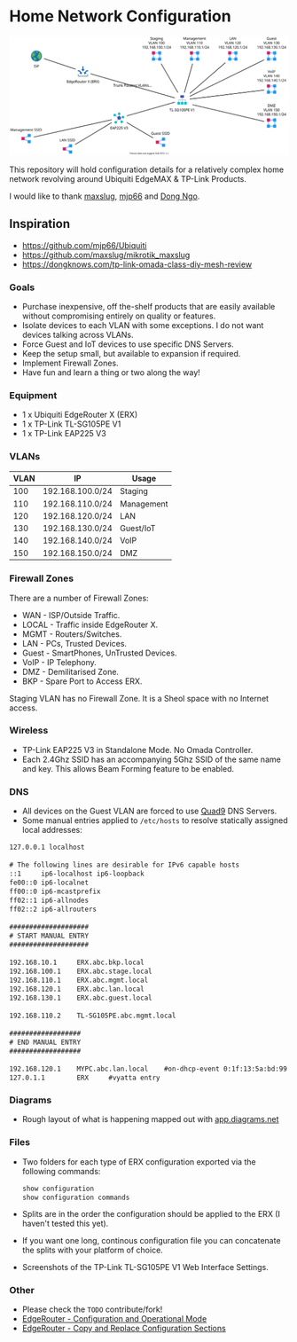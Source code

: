 # Home Network Configuration

![Network Diagram](/Diagrams/Exports/Network.svg)

This repository will hold configuration details for a relatively complex home network revolving around Ubiquiti EdgeMAX & TP-Link Products.

I would like to thank [maxslug](https://github.com/maxslug), [mjp66](https://github.com/mjp66) and [Dong Ngo](https://dongknows.com/about-dong-ngo).

## Inspiration

- https://github.com/mjp66/Ubiquiti
- https://github.com/maxslug/mikrotik_maxslug
- https://dongknows.com/tp-link-omada-class-diy-mesh-review

### Goals

- Purchase inexpensive, off the-shelf products that are easily available without compromising entirely on quality or features.
- Isolate devices to each VLAN with some exceptions. I do not want devices talking across VLANs.
- Force Guest and IoT devices to use specific DNS Servers.
- Keep the setup small, but available to expansion if required.
- Implement Firewall Zones.
- Have fun and learn a thing or two along the way!

### Equipment

- 1 x Ubiquiti EdgeRouter X (ERX)
- 1 x TP-Link TL-SG105PE V1
- 1 x TP-Link EAP225 V3

### VLANs

VLAN  |IP                |Usage
------|------------------|-----------------
 100  |192.168.100.0/24  |Staging
 110  |192.168.110.0/24  |Management
 120  |192.168.120.0/24  |LAN
 130  |192.168.130.0/24  |Guest/IoT
 140  |192.168.140.0/24  |VoIP
 150  |192.168.150.0/24  |DMZ

### Firewall Zones

There are a number of Firewall Zones:

- WAN - ISP/Outside Traffic.
- LOCAL - Traffic inside EdgeRouter X.
- MGMT - Routers/Switches.
- LAN - PCs, Trusted Devices.
- Guest - SmartPhones, UnTrusted Devices.
- VoIP - IP Telephony.
- DMZ - Demilitarised Zone.
- BKP - Spare Port to Access ERX.

Staging VLAN has no Firewall Zone. It is a Sheol space with no Internet access.

### Wireless

- TP-Link EAP225 V3 in Standalone Mode. No Omada Controller. 
- Each 2.4Ghz SSID has an accompanying 5Ghz SSID of the same name and key. This allows Beam Forming feature to be enabled.

### DNS

- All devices on the Guest VLAN are forced to use [Quad9](https://www.quad9.net) DNS Servers.
- Some manual entries applied to `/etc/hosts` to resolve statically assigned local addresses:

```
127.0.0.1 localhost

# The following lines are desirable for IPv6 capable hosts
::1     ip6-localhost ip6-loopback
fe00::0 ip6-localnet
ff00::0 ip6-mcastprefix
ff02::1 ip6-allnodes
ff02::2 ip6-allrouters

####################
# START MANUAL ENTRY
####################

192.168.10.1     ERX.abc.bkp.local
192.168.100.1    ERX.abc.stage.local
192.168.110.1    ERX.abc.mgmt.local
192.168.120.1    ERX.abc.lan.local
192.168.130.1    ERX.abc.guest.local

192.168.110.2    TL-SG105PE.abc.mgmt.local

##################
# END MANUAL ENTRY
##################

192.168.120.1    MYPC.abc.lan.local    #on-dhcp-event 0:1f:13:5a:bd:99
127.0.1.1        ERX     #vyatta entry
```

### Diagrams

- Rough layout of what is happening mapped out with [app.diagrams.net](https://app.diagrams.net)

### Files

- Two folders for each type of ERX configuration exported via the following commands:

      show configuration
      show configuration commands

- Splits are in the order the configuration should be applied to the ERX (I haven't tested this yet).
- If you want one long, continous configuration file you can concatenate the splits with your platform of choice.
- Screenshots of the TP-Link TL-SG105PE V1 Web Interface Settings.

### Other

- Please check the `TODO` contribute/fork!
- [EdgeRouter - Configuration and Operational Mode](https://help.ui.com/hc/en-us/articles/204960094)
- [EdgeRouter - Copy and Replace Configuration Sections](https://help.ui.com/hc/en-us/articles/205223490-EdgeRouter-Copy-and-Replace-Configuration-Sections)
